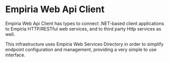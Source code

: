 ﻿Empiria Web Api Client
======================

Empiria Web Api Client has types to connect .NET-based client applications to
Empiria HTTP/RESTful web services, and to third party Http services as well.

This infrastructure uses Empiria Web Services Directory in order to simplify
endpoint configuration and management, providing a very simple to use interface.
